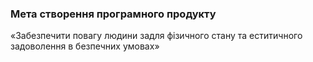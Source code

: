 ### Мета створення програмного продукту

«Забезпечити повагу людини задля фізичного стану та еститичного задоволення в безпечних умовах»
